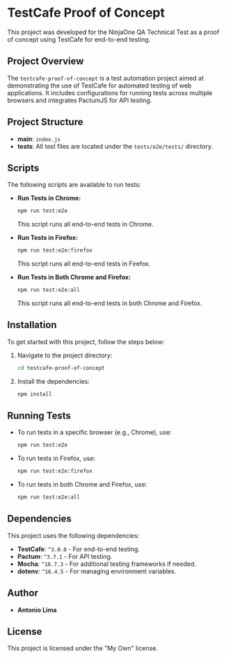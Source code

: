 # TestCafe Proof of Concept

This project was developed for the NinjaOne QA Technical Test as a proof of concept using TestCafe for end-to-end testing.

## Project Overview

The `testcafe-proof-of-concept` is a test automation project aimed at demonstrating the use of TestCafe for automated testing of web applications. It includes configurations for running tests across multiple browsers and integrates PactumJS for API testing.

## Project Structure

- **main**: `index.js`
- **tests**: All test files are located under the `tests/e2e/tests/` directory.

## Scripts

The following scripts are available to run tests:

- **Run Tests in Chrome:**
  ```bash
  npm run test:e2e
  ```
  This script runs all end-to-end tests in Chrome.

- **Run Tests in Firefox:**
  ```bash
  npm run test:e2e:firefox
  ```
  This script runs all end-to-end tests in Firefox.

- **Run Tests in Both Chrome and Firefox:**
  ```bash
  npm run test:e2e:all
  ```
  This script runs all end-to-end tests in both Chrome and Firefox.

## Installation

To get started with this project, follow the steps below:  
1. Navigate to the project directory:
   ```bash
   cd testcafe-proof-of-concept
   ```

2. Install the dependencies:
   ```bash
   npm install
   ```

## Running Tests

- To run tests in a specific browser (e.g., Chrome), use:
  ```bash
  npm run test:e2e
  ```

- To run tests in Firefox, use:
  ```bash
  npm run test:e2e:firefox
  ```

- To run tests in both Chrome and Firefox, use:
  ```bash
  npm run test:e2e:all
  ```

## Dependencies

This project uses the following dependencies:

- **TestCafe**: `^3.0.0` - For end-to-end testing.
- **Pactum**: `^3.7.1` - For API testing.
- **Mocha**: `^10.7.3` - For additional testing frameworks if needed.
- **dotenv**: `^16.4.5` - For managing environment variables.

## Author

- **Antonio Lima**

## License

This project is licensed under the "My Own" license.